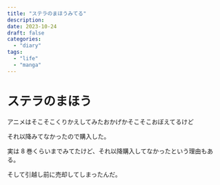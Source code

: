 ```yaml
---
title: "ステラのまほうみてる"
description:
date: 2023-10-24
draft: false
categories:
  - "diary"
tags:
  - "life"
  - "manga"
---
```


# ステラのまほう

アニメはそこそこくりかえしてみたおかげかそこそこおぼえてるけど

それ以降みてなかったので購入した。

実は 8 巻くらいまでみてたけど、それ以降購入してなかったという理由もある。

そして引越し前に売却してしまったんだ。
